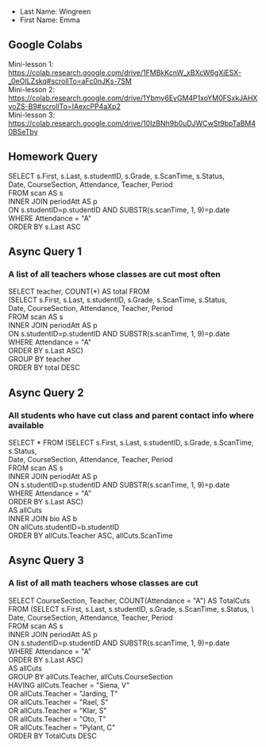 * Last Name: Wingreen
* First Name: Emma

## Google Colabs

Mini-lesson 1: https://colab.research.google.com/drive/1FMBkKcnW_xBXcW6gXiESX-_0eOILZskq#scrollTo=aFc0nJKs-7SM \
Mini-lesson 2: https://colab.research.google.com/drive/1Ybmy6EvGM4P1xoYM0FSxkJAHXvoZS-B9#scrollTo=IAexcPP4aXp2 \
Mini-lesson 3: https://colab.research.google.com/drive/10IzBNh9b0uDJWCwSt9bpTaBM40BSeTby

## Homework Query

SELECT s.First, s.Last, s.studentID, s.Grade, s.ScanTime, s.Status, \
Date, CourseSection, Attendance, Teacher, Period \
FROM scan AS s \
INNER JOIN periodAtt AS p \
ON s.studentID=p.studentID AND SUBSTR(s.scanTime, 1, 9)=p.date \
WHERE Attendance = "A" \
ORDER BY s.Last ASC

## Async Query 1
### A list of all teachers whose classes are cut most often

SELECT teacher, COUNT(*) AS total FROM \
(SELECT s.First, s.Last, s.studentID, s.Grade, s.ScanTime, s.Status, \
Date, CourseSection, Attendance, Teacher, Period \
FROM scan AS s \
INNER JOIN periodAtt AS p \
ON s.studentID=p.studentID AND SUBSTR(s.scanTime, 1, 9)=p.date \
WHERE Attendance = "A" \
ORDER BY s.Last ASC) \
GROUP BY teacher \
ORDER BY total DESC 

## Async Query 2
### All students who have cut class and parent contact info where available

SELECT * FROM (SELECT s.First, s.Last, s.studentID, s.Grade, s.ScanTime, s.Status, \
Date, CourseSection, Attendance, Teacher, Period \
FROM scan AS s \
INNER JOIN periodAtt AS p \
ON s.studentID=p.studentID AND SUBSTR(s.scanTime, 1, 9)=p.date \
WHERE Attendance = "A" \
ORDER BY s.Last ASC) \
AS allCuts \
INNER JOIN bio AS b \
ON allCuts.studentID=b.studentID \
ORDER BY allCuts.Teacher ASC, allCuts.ScanTime 

## Async Query 3
### A list of all math teachers whose classes are cut

SELECT CourseSection, Teacher, COUNT(Attendance = "A") AS TotalCuts  \
FROM (SELECT s.First, s.Last, s.studentID, s.Grade, s.ScanTime, s.Status, \ 
Date, CourseSection, Attendance, Teacher, Period \
FROM scan AS s \
INNER JOIN periodAtt AS p \
ON s.studentID=p.studentID AND SUBSTR(s.scanTime, 1, 9)=p.date \
WHERE Attendance = "A" \
ORDER BY s.Last ASC) \
AS allCuts \
GROUP BY allCuts.Teacher, allCuts.CourseSection \
HAVING allCuts.Teacher = "Siena, V" \
OR allCuts.Teacher = "Jarding, T" \
OR allCuts.Teacher = "Rael, S" \
OR allCuts.Teacher = "Klar, S" \
OR allCuts.Teacher = "Oto, T" \
OR allCuts.Teacher = "Pylant, C" \
ORDER BY TotalCuts DESC

